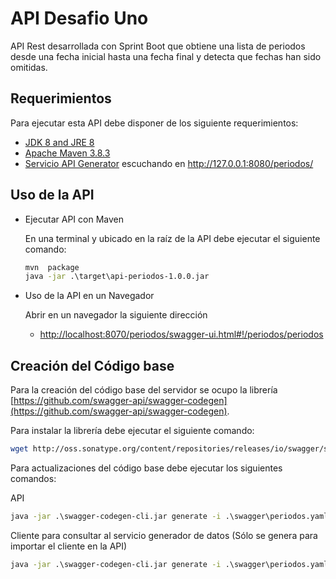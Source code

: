 
# API Desafio Uno

API Rest desarrollada con Sprint Boot que obtiene una lista de periodos desde una fecha inicial hasta una fecha final y detecta que fechas han sido omitidas.

## Requerimientos

Para ejecutar esta API debe disponer de los siguiente requerimientos:

- [JDK 8 and JRE 8](https://docs.oracle.com/javase/8/docs/technotes/guides/install/install_overview.html)
- [Apache Maven 3.8.3](https://maven.apache.org/download.cgi)
- [Servicio API Generator](https://github.com/previred/Generador_Datos_Desafio_Uno) escuchando en http://127.0.0.1:8080/periodos/

## Uso de la API

- Ejecutar API con Maven

    En una terminal y ubicado en la raíz de la API debe ejecutar el siguiente comando:

    ```bat
    mvn  package
    java -jar .\target\api-periodos-1.0.0.jar
    ```

- Uso de la API en un Navegador

    Abrir en un navegador la siguiente dirección

    - [http://localhost:8070/periodos/swagger-ui.html#!/periodos/periodos](http://localhost:8070/periodos/swagger-ui.html#!/periodos/periodos)

## Creación del Código base

Para la creación del código base del servidor se ocupo la librería [https://github.com/swagger-api/swagger-codegen](https://github.com/swagger-api/swagger-codegen).

Para instalar la librería debe ejecutar el siguiente comando:

```bash
wget http://oss.sonatype.org/content/repositories/releases/io/swagger/swagger-codegen-cli/2.3.1/swagger-codegen-cli-2.3.1.jar -O swagger-codegen-cli.jar
```

Para actualizaciones del código base debe ejecutar los siguientes comandos:

API

```bat
java -jar .\swagger-codegen-cli.jar generate -i .\swagger\periodos.yaml -l spring -c .\swagger\config.json -o ApiPeriodos --ignore-file-override .\.swagger-codegen-ignore
```


Cliente para consultar al servicio generador de datos (Sólo se genera para importar el cliente en la API)

```bat
java -jar .\swagger-codegen-cli.jar generate -i .\swagger\periodos.yaml -l java  -o ApiPeriodosClient --library resttemplate  --model-package desafiocuatro.periodos.swagger.codegen.model
```
